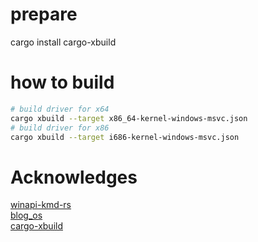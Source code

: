 
# prepare
cargo install cargo-xbuild
# how to build
```bash
# build driver for x64 
cargo xbuild --target x86_64-kernel-windows-msvc.json 
# build driver for x86
cargo xbuild --target i686-kernel-windows-msvc.json 
```
# Acknowledges
[winapi-kmd-rs](https://github.com/pravic/winapi-kmd-rs)  
[blog_os](https://os.phil-opp.com/)  
[cargo-xbuild](https://github.com/rust-osdev/cargo-xbuild)  